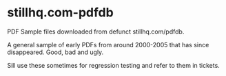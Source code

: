 # stillhq.com-pdfdb
PDF Sample files downloaded from defunct stillhq.com/pdfdb.

A general sample of early PDFs from around 2000-2005 that has since disappeared. Good, bad and ugly.

Sill use these sometimes for regression testing and refer to them in tickets.
